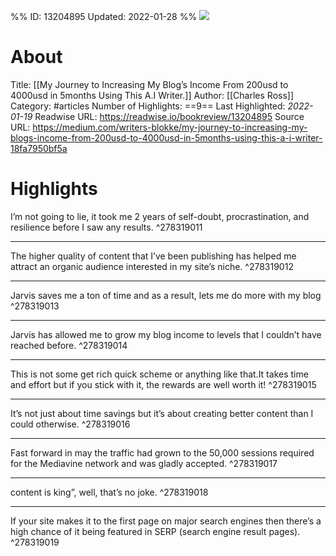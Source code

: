 %%
ID: 13204895
Updated: 2022-01-28
%%
![](https://readwise-assets.s3.amazonaws.com/static/images/article1.be68295a7e40.png)

# About
Title: [[My Journey to Increasing My Blog’s Income From 200usd to 4000usd in 5months Using This A.I Writer.]]
Author: [[Charles Ross]]
Category: #articles
Number of Highlights: ==9==
Last Highlighted: *2022-01-19*
Readwise URL: https://readwise.io/bookreview/13204895
Source URL: https://medium.com/writers-blokke/my-journey-to-increasing-my-blogs-income-from-200usd-to-4000usd-in-5months-using-this-a-i-writer-18fa7950bf5a


# Highlights 
I’m not going to lie, it took me 2 years of self-doubt, procrastination, and resilience before I saw any results.  ^278319011

---

The higher quality of content that I’ve been publishing has helped me attract an organic audience interested in my site’s niche.  ^278319012

---

Jarvis saves me a ton of time and as a result, lets me do more with my blog  ^278319013

---

Jarvis has allowed me to grow my blog income to levels that I couldn’t have reached before.  ^278319014

---

This is not some get rich quick scheme or anything like that.It takes time and effort but if you stick with it, the rewards are well worth it!  ^278319015

---

It’s not just about time savings but it’s about creating better content than I could otherwise.  ^278319016

---

Fast forward in may the traffic had grown to the 50,000 sessions required for the Mediavine network and was gladly accepted.  ^278319017

---

content is king”, well, that’s no joke.  ^278319018

---

If your site makes it to the first page on major search engines then there’s a high chance of it being featured in SERP (search engine result pages).  ^278319019

